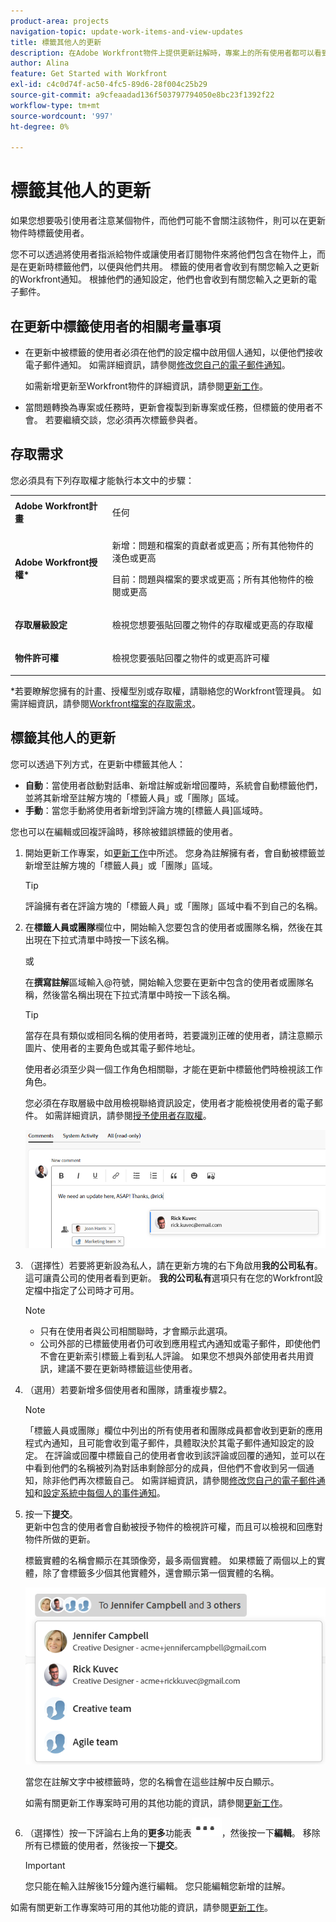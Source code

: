 ```yaml
---
product-area: projects
navigation-topic: update-work-items-and-view-updates
title: 標籤其他人的更新
description: 在Adobe Workfront物件上提供更新註解時，專案上的所有使用者都可以看到提交的資訊。 不過，有時候，不在專案中的使用者可以從檢視此資訊中獲益。 您可以在更新中標籤這些使用者，以便與他們共用，而不將他們包含在專案中。 標籤的使用者會收到事件通知。
author: Alina
feature: Get Started with Workfront
exl-id: c4c0d74f-ac50-4fc5-89d6-28f004c25b29
source-git-commit: a9cfeaadad136f503797794050e8bc23f1392f22
workflow-type: tm+mt
source-wordcount: '997'
ht-degree: 0%

---
```


# 標籤其他人的更新

<!--Audited: April, 2024-->

<!--
>[!IMPORTANT]
>
>We are currently redesigning the commenting experience in Adobe Workfront.
>
>Depending on what objects you access the commenting experience for, you might see the following functionality for the Updates section:
>* The new experience
>* The legacy experience
>* The new and the legacy experience
>
>For more information about the new commenting experience and its availability, see [New commenting experience](../../product-announcements/betas/new-commenting-experience-beta/unified-commenting-experience.md). 
>
><Span class="preview"> The legacy commenting experience has been removed from projects, tasks, issues, and documents in the Preview environment. </span>
>
>The new commenting experience is available only for the Updates section of Workfront objects, and it is not available when you access updates from the following areas:
>
> * Home
> * Summary panel in lists
> * Summary panel in timesheets 
> * Summary panel in the Workload Balancer
>
><span class="preview">The new commenting experience is available in the Summary panel in lists, timesheets, and the Workload Balancer in the Preview environment and in the Production environment for customers who have opted for the fast release process. </span> 
-->

如果您想要吸引使用者注意某個物件，而他們可能不會關注該物件，則可以在更新物件時標籤使用者。

您不可以透過將使用者指派給物件或讓使用者訂閱物件來將他們包含在物件上，而是在更新時標籤他們，以便與他們共用。 標籤的使用者會收到有關您輸入之更新的Workfront通知。 根據他們的通知設定，他們也會收到有關您輸入之更新的電子郵件。

## 在更新中標籤使用者的相關考量事項

* 在更新中被標籤的使用者必須在他們的設定檔中啟用個人通知，以便他們接收電子郵件通知。 如需詳細資訊，請參閱[修改您自己的電子郵件通知](../../workfront-basics/using-notifications/activate-or-deactivate-your-own-event-notifications.md)。

  如需新增更新至Workfront物件的詳細資訊，請參閱[更新工作](../../workfront-basics/updating-work-items-and-viewing-updates/update-work.md)。

* 當問題轉換為專案或任務時，更新會複製到新專案或任務，但標籤的使用者不會。 若要繼續交談，您必須再次標籤參與者。

## 存取需求

您必須具有下列存取權才能執行本文中的步驟：

<table style="table-layout:auto">
 <col> 
 <col> 
 <tbody> 
  <tr> 
   <td role="rowheader"><strong>Adobe Workfront計畫</strong></td> 
   <td> <p>任何</p> </td> 
  </tr> 
  <tr> 
   <td role="rowheader"><strong>Adobe Workfront授權*</strong></td> 
   <td> <p>新增：問題和檔案的貢獻者或更高；所有其他物件的淺色或更高</p>
   <p>目前：問題與檔案的要求或更高；所有其他物件的檢閱或更高</p> </td> 
  </tr> 
  <tr> 
   <td role="rowheader"><strong>存取層級設定</strong></td> 
   <td> <p>檢視您想要張貼回覆之物件的存取權或更高的存取權</p> </td> 
  </tr> 
  <tr> 
   <td role="rowheader"><strong>物件許可權</strong></td> 
   <td> <p>檢視您要張貼回覆之物件的或更高許可權</p> </td> 
  </tr> 
 </tbody> 
</table>

*若要瞭解您擁有的計畫、授權型別或存取權，請聯絡您的Workfront管理員。 如需詳細資訊，請參閱[Workfront檔案的存取需求](/help/quicksilver/administration-and-setup/add-users/access-levels-and-object-permissions/access-level-requirements-in-documentation.md)。

## 標籤其他人的更新

您可以透過下列方式，在更新中標籤其他人：

* **自動**：當使用者啟動對話串、新增註解或新增回覆時，系統會自動標籤他們，並將其新增至註解方塊的「標籤人員」或「團隊」區域。
* **手動**：當您手動將使用者新增到評論方塊的[標籤人員]區域時。

您也可以在編輯或回複評論時，移除被錯誤標籤的使用者。

1. 開始更新工作專案，如[更新工作](../../workfront-basics/updating-work-items-and-viewing-updates/update-work.md)中所述。 您身為註解擁有者，會自動被標籤並新增至註解方塊的「標籤人員」或「團隊」區域。

   >[!TIP]
   >
   >評論擁有者在評論方塊的「標籤人員」或「團隊」區域中看不到自己的名稱。

1. 在&#x200B;**標籤人員或團隊**&#x200B;欄位中，開始輸入您要包含的使用者或團隊名稱，然後在其出現在下拉式清單中時按一下該名稱。

   或

   在&#x200B;**撰寫註解**&#x200B;區域輸入@符號，開始輸入您要在更新中包含的使用者或團隊名稱，然後當名稱出現在下拉式清單中時按一下該名稱。

   >[!TIP]
   > 
   >當存在具有類似或相同名稱的使用者時，若要識別正確的使用者，請注意顯示圖片、使用者的主要角色或其電子郵件地址。
   > 
   >使用者必須至少與一個工作角色相關聯，才能在更新中標籤他們時檢視該工作角色。
   > 
   >您必須在存取層級中啟用檢視聯絡資訊設定，使用者才能檢視使用者的電子郵件。 如需詳細資訊，請參閱[授予使用者存取權](../../administration-and-setup/add-users/configure-and-grant-access/grant-access-other-users.md)。

   ![標籤使用者](assets/tag-others-unified-commenting-with-all-tab.png)

1. （選擇性）若要將更新設為私人，請在更新方塊的右下角啟用&#x200B;**我的公司私有**。 這可讓貴公司的使用者看到更新。 **我的公司私有**&#x200B;選項只有在您的Workfront設定檔中指定了公司時才可用。

   >[!NOTE]
   >
   >* 只有在使用者與公司相關聯時，才會顯示此選項。
   >* 公司外部的已標籤使用者仍可收到應用程式內通知或電子郵件，即使他們不會在更新索引標籤上看到私人評論。 如果您不想與外部使用者共用資訊，建議不要在更新時標籤這些使用者。

1. （選用）若要新增多個使用者和團隊，請重複步驟2。<!--insure this stays accurate-->

   >[!NOTE]
   >
   >「標籤人員或團隊」欄位中列出的所有使用者和團隊成員都會收到更新的應用程式內通知，且可能會收到電子郵件，具體取決於其電子郵件通知設定的設定。 在評論或回覆中標籤自己的使用者會收到該評論或回覆的通知，並可以在中看到他們的名稱被列為對話串剩餘部分的成員，但他們不會收到另一個通知，除非他們再次標籤自己。 如需詳細資訊，請參閱[修改您自己的電子郵件通知](../../workfront-basics/using-notifications/activate-or-deactivate-your-own-event-notifications.md)和[設定系統中每個人的事件通知](../../administration-and-setup/manage-workfront/emails/configure-event-notifications-for-everyone-in-the-system.md)。

1. 按一下&#x200B;**提交**。\
   更新中包含的使用者會自動被授予物件的檢視許可權，而且可以檢視和回應對物件所做的更新。

   標籤實體的名稱會顯示在其頭像旁，最多兩個實體。 如果標籤了兩個以上的實體，除了會標籤多少個其他實體外，還會顯示第一個實體的名稱。

   ![](assets/members-icons-expanded-unshimmed.png)

   當您在註解文字中被標籤時，您的名稱會在這些註解中反白顯示。

   如需有關更新工作專案時可用的其他功能的資訊，請參閱[更新工作](../../workfront-basics/updating-work-items-and-viewing-updates/update-work.md)。

1. （選擇性）按一下評論右上角的&#x200B;**更多**&#x200B;功能表![](assets/more-menu.png)，然後按一下&#x200B;**編輯**。 移除所有已標籤的使用者，然後按一下&#x200B;**提交**。

   >[!IMPORTANT]
   >
   >您只能在輸入註解後15分鐘內進行編輯。 您只能編輯您新增的註解。


<!--
   >[!TIP]
   >
   >When using the legacy commenting experience to add comments and replies, comment owners that were not specifically tagged cannot be manually removed by people who use the new commenting experience.
-->

<!--
### Tag others on updates in the legacy Updates section

You can manually tag users in the legacy Updates section. 

1. Begin updating a work item, as described in [Update work](../../workfront-basics/updating-work-items-and-viewing-updates/update-work.md).
1. In the **Notify** field, begin typing the name of the user or team you want to include, then click the name when it appears in the drop-down list.

   Or

   Type the @ symbol in the **Start a new update** area, begin typing the name of the user or team you want to include on the update, then click the name when it appears in the drop-down list.

   >[!TIP]
   >
   >To identify the correct user when there are users with similar or identical names, notice the avatar, the user's Primary Role, or their email address. 
   >
   >Users must be associated with at least one job role to view it as you tag them in an update. 
   >
   >You must have the View Contact Info setting enabled in your access level for Users to view users' emails. For information, see [Grant access to users](../../administration-and-setup/add-users/configure-and-grant-access/grant-access-other-users.md).

   ![](assets/tag-users-in-update.png)

1. (Optional) To make the update private, enable **Private to my company** in the lower-right corner of the update box. This makes the update visible just to users in your company. The **Private to my company** option is available only when a Company is specified in your Workfront profile. 

   >[!NOTE]
   >
   >Tagged users outside the company could still receive an in-app notification or email, even though they will not see the private comments on the Updates tab. We recommend not to tag external users on an update if you do not want to share the information with them.  

1. (Optional) To add multiple users and teams, repeat step 2.

   >[!NOTE]
   >
   >All users and team members listed in the Notify field receive an in-app notification for the update and might receive an email, depending on the configuration of their email notification settings. Users who tag themselves in a comment or reply receive a notification for that comment or reply and can see their name in the Notify field for the remainder of the thread, but they do not receive another notification unless they tag themselves again. For more information, see [Modify your own email notifications](../../workfront-basics/using-notifications/activate-or-deactivate-your-own-event-notifications.md) and [Configure event notifications for everyone in the system](../../administration-and-setup/manage-workfront/emails/configure-event-notifications-for-everyone-in-the-system.md).

1. Click **Update**.  
   Users included in the update are automatically granted View permission to the object and can view and respond to updates made to the object.

   You can see who has been tagged in each reply at the top of the update thread. These users, along with any users subscribed to the object, receive a notification whenever an update or reply is made on the object.

   ![](assets/tagging-transparency-350x192.png)
-->

如需有關更新工作專案時可用的其他功能的資訊，請參閱[更新工作](../../workfront-basics/updating-work-items-and-viewing-updates/update-work.md)。



